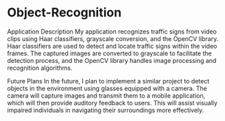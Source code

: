 # Object-Recognition
Application Description
My application recognizes traffic signs from video clips using Haar classifiers, grayscale conversion, and the OpenCV library. Haar classifiers are used to detect and locate traffic signs within the video frames. The captured images are converted to grayscale to facilitate the detection process, and the OpenCV library handles image processing and recognition algorithms.

Future Plans
In the future, I plan to implement a similar project to detect objects in the environment using glasses equipped with a camera. The camera will capture images and transmit them to a mobile application, which will then provide auditory feedback to users. This will assist visually impaired individuals in navigating their surroundings more effectively.
